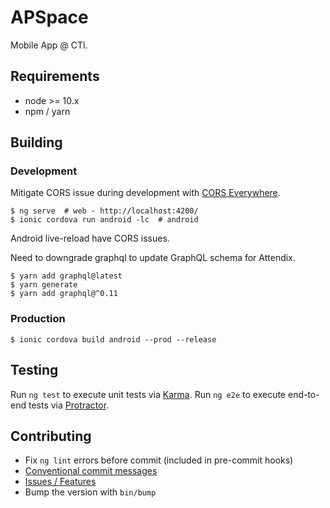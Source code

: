 APSpace
=======
Mobile App @ CTI.

Requirements
------------
- node >= 10.x
- npm / yarn

Building
--------

### Development
Mitigate CORS issue during development with [CORS Everywhere][cors].
```shell
$ ng serve  # web - http://localhost:4200/
$ ionic cordova run android -lc  # android
```
Android live-reload have CORS issues.

Need to downgrade graphql to update GraphQL schema for Attendix.
```shell
$ yarn add graphql@latest
$ yarn generate
$ yarn add graphql@^0.11
```

[cors]: https://addons.mozilla.org/en-US/firefox/addon/cors-everywhere/

### Production
```shell
$ ionic cordova build android --prod --release
```

Testing
-------
Run `ng test` to execute unit tests via [Karma][karma].
Run `ng e2e` to execute end-to-end tests via [Protractor][protractor].

[karma]: https:://karma-runner.github.io
[protractor]: http://www.protractortest.org/

Contributing
------------
- Fix `ng lint` errors before commit (included in pre-commit hooks)
- [Conventional commit messages](https://github.com/conventional-changelog/conventional-changelog/blob/a5505865ff3dd710cf757f50530e73ef0ca641da/conventions/angular.md)
- [Issues / Features](https://github.com/cticti/apspace/issues)
- Bump the version with `bin/bump`
